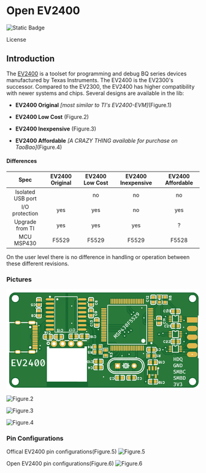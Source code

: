 # Open EV2400 
![Static Badge](https://img.shields.io/badge/license-GPL--3.0-orange)


License

## Introduction

The [EV2400](https://www.ti.com/tool/EV2400) is a toolset for programming and debug BQ series devices manufactured by Texas Instruments. The EV2400 is the EV2300's successor. Compared to the EV2300, the EV2400 has higher compatibility with newer systems and chips. Several designs are  available in the lib:

- **EV2400 Original** _[most similar to TI's EV2400-EVM]_(Figure.1)

- **EV2400 Low Cost** (Figure.2)

- **EV2400 Inexpensive** (Figure.3)

- **EV2400 Affordable** _[A CRAZY THING available for purchase on TaoBao]_(Figure.4)


#### Differences

Spec | EV2400 Original  |EV2400 Low Cost|EV2400 Inexpensive|EV2400 Affordable
:----: | :----: |:----: |:----: |:----:
Isolated USB port ||no|no|no
I/O protection  | yes |yes|no|yes
Upgrade from TI|yes|yes|yes|?
MCU MSP430|F5529|F5529|F5529|F5528

On the user level there is no difference in handling or operation between these different revisions.

### Pictures
![Figure.1](https://github.com/IRDecoyFlare/OpenEV2400/blob/main/Picture/Figure1.png)

![Figure.2](https://github.com/IRDecoyFlare/OpenEV2400/tree/main/Picture/Figure2.png)

![Figure.3](https://github.com/IRDecoyFlare/OpenEV2400/tree/main/Picture/Figure3.png)

![Figure.4](https://github.com/IRDecoyFlare/OpenEV2400/tree/main/Picture/Figure4.png)

### Pin Configurations

Offical EV2400 pin configurations(Figure.5)
![Figure.5](https://github.com/IRDecoyFlare/OpenEV2400/tree/main/Picture/Figure5.png)

Open EV2400 pin configurations(Figure.6)
![Figure.6](https://github.com/IRDecoyFlare/OpenEV2400/tree/main/Picture/Figure6.png)
